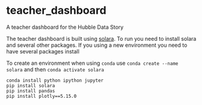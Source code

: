 # teacher_dashboard
A teacher dashboard for the Hubble Data Story

The teacher dashboard is built using [solara](solara.dev). 
To run you need to install solara and several other packages. 
If you using a new environment you need to have several packages install

To create an environment when using `conda` use `conda create --name solara` and then `conda activate solara`
```
conda install python ipython jupyter
pip install solara
pip install pandas
pip install plotly==5.15.0
```
